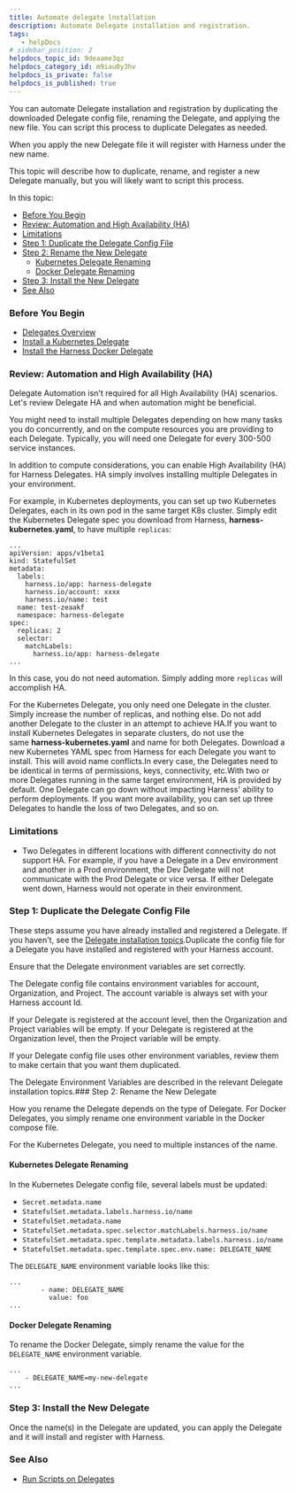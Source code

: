 ```yaml
---
title: Automate delegate lnstallation
description: Automate Delegate installation and registration.
tags: 
   - helpDocs
# sidebar_position: 2
helpdocs_topic_id: 9deaame3qz
helpdocs_category_id: m9iau0y3hv
helpdocs_is_private: false
helpdocs_is_published: true
---
```


You can automate Delegate installation and registration by duplicating the downloaded Delegate config file, renaming the Delegate, and applying the new file. You can script this process to duplicate Delegates as needed.

When you apply the new Delegate file it will register with Harness under the new name.

This topic will describe how to duplicate, rename, and register a new Delegate manually, but you will likely want to script this process.

In this topic:

* [Before You Begin](https://ngdocs.harness.io/article/9deaame3qz-automate-delegate-installation#before_you_begin)
* [Review: Automation and High Availability (HA)](https://ngdocs.harness.io/article/9deaame3qz-automate-delegate-installation#review_automation_and_high_availability_ha)
* [Limitations](https://ngdocs.harness.io/article/9deaame3qz-automate-delegate-installation#limitations)
* [Step 1: Duplicate the Delegate Config File](https://ngdocs.harness.io/article/9deaame3qz-automate-delegate-installation#step_1_duplicate_the_delegate_config_file)
* [Step 2: Rename the New Delegate](https://ngdocs.harness.io/article/9deaame3qz-automate-delegate-installation#step_2_rename_the_new_delegate)
	+ [Kubernetes Delegate Renaming](https://ngdocs.harness.io/article/9deaame3qz-automate-delegate-installation#kubernetes_delegate_renaming)
	+ [Docker Delegate Renaming](https://ngdocs.harness.io/article/9deaame3qz-automate-delegate-installation#docker_delegate_renaming)
* [Step 3: Install the New Delegate](https://ngdocs.harness.io/article/9deaame3qz-automate-delegate-installation#step_3_install_the_new_delegate)
* [See Also](https://ngdocs.harness.io/article/9deaame3qz-automate-delegate-installation#see_also)

### Before You Begin

* [Delegates Overview](/article/2k7lnc7lvl-delegates-overview)
* [Install a Kubernetes Delegate](/article/f9bd10b3nj-install-a-kubernetes-delegate)
* [Install the Harness Docker Delegate](/article/cya29w2b99-install-a-docker-delegate)

### Review: Automation and High Availability (HA)

Delegate Automation isn't required for all High Availability (HA) scenarios. Let's review Delegate HA and when automation might be beneficial.

You might need to install multiple Delegates depending on how many tasks you do concurrently, and on the compute resources you are providing to each Delegate. Typically, you will need one Delegate for every 300-500 service instances.

In addition to compute considerations, you can enable High Availability (HA) for Harness Delegates. HA simply involves installing multiple Delegates in your environment.

For example, in Kubernetes deployments, you can set up two Kubernetes Delegates, each in its own pod in the same target K8s cluster. Simply edit the Kubernetes Delegate spec you download from Harness, **harness-kubernetes.yaml**, to have multiple `replicas`:


```
...  
apiVersion: apps/v1beta1  
kind: StatefulSet  
metadata:  
  labels:  
    harness.io/app: harness-delegate  
    harness.io/account: xxxx  
    harness.io/name: test  
  name: test-zeaakf  
  namespace: harness-delegate  
spec:  
  replicas: 2  
  selector:  
    matchLabels:  
      harness.io/app: harness-delegate  
...
```
In this case, you do not need automation. Simply adding more `replicas` will accomplish HA.

For the Kubernetes Delegate, you only need one Delegate in the cluster. Simply increase the number of replicas, and nothing else. Do not add another Delegate to the cluster in an attempt to achieve HA.If you want to install Kubernetes Delegates in separate clusters, do not use the same **harness-kubernetes.yaml** and name for both Delegates. Download a new Kubernetes YAML spec from Harness for each Delegate you want to install. This will avoid name conflicts.In every case, the Delegates need to be identical in terms of permissions, keys, connectivity, etc.With two or more Delegates running in the same target environment, HA is provided by default. One Delegate can go down without impacting Harness' ability to perform deployments. If you want more availability, you can set up three Delegates to handle the loss of two Delegates, and so on.

### Limitations

* Two Delegates in different locations with different connectivity do not support HA. For example, if you have a Delegate in a Dev environment and another in a Prod environment, the Dev Delegate will not communicate with the Prod Delegate or vice versa. If either Delegate went down, Harness would not operate in their environment.

### Step 1: Duplicate the Delegate Config File

These steps assume you have already installed and registered a Delegate. If you haven't, see the [Delegate installation topics](/category/9i5thr0ot2).Duplicate the config file for a Delegate you have installed and registered with your Harness account.

Ensure that the Delegate environment variables are set correctly.

The Delegate config file contains environment variables for account, Organization, and Project. The account variable is always set with your Harness account Id.

If your Delegate is registered at the account level, then the Organization and Project variables will be empty. If your Delegate is registered at the Organization level, then the Project variable will be empty. 

If your Delegate config file uses other environment variables, review them to make certain that you want them duplicated. 

The Delegate Environment Variables are described in the relevant Delegate installation topics.### Step 2: Rename the New Delegate

How you rename the Delegate depends on the type of Delegate. For Docker Delegates, you simply rename one environment variable in the Docker compose file.

For the Kubernetes Delegate, you need to multiple instances of the name.

#### Kubernetes Delegate Renaming

In the Kubernetes Delegate config file, several labels must be updated:

* `Secret.metadata.name`
* `StatefulSet.metadata.labels.harness.io/name`
* `StatefulSet.metadata.name`
* `StatefulSet.metadata.spec.selector.matchLabels.harness.io/name`
* `StatefulSet.metadata.spec.template.metadata.labels.harness.io/name`
* `StatefulSet.metadata.spec.template.spec.env.name: DELEGATE_NAME`

The `DELEGATE_NAME` environment variable looks like this:


```
...  
        - name: DELEGATE_NAME  
          value: foo  
...
```
#### Docker Delegate Renaming

To rename the Docker Delegate, simply rename the value for the `DELEGATE_NAME` environment variable.


```
...  
    - DELEGATE_NAME=my-new-delegate  
...
```
### Step 3: Install the New Delegate

Once the name(s) in the Delegate are updated, you can apply the Delegate and it will install and register with Harness.

### See Also

* [Run Scripts on Delegates](/article/yte6x6cyhn-run-scripts-on-delegates)


